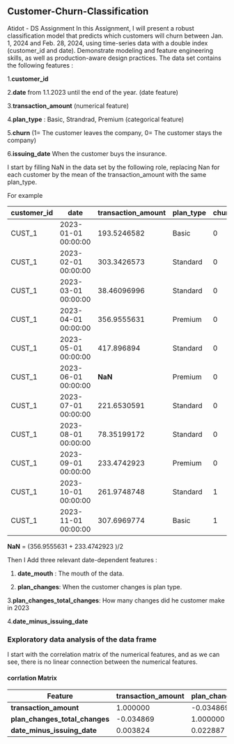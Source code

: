 ## Customer-Churn-Classification
Atidot - DS Assignment 
In this Assignment, I will present a robust classification model that predicts which customers will churn between
Jan. 1, 2024 and Feb. 28, 2024, using time-series data with a double index (customer_id and date).
Demonstrate modeling and feature engineering skills, as well as production-aware design practices.
The data set contains the following features :

1.**customer_id**

2.**date** from 1.1.2023 until the end of the year. (date feature)

3.**transaction_amount**	(numerical feature)

4.**plan_type**	: Basic, Strandrad, Premium (categorical feature) 

5.**churn**	(1= The customer leaves the company, 0= The customer stays  the company)

6.**issuing_date** When the customer buys the insurance.

I start by filling NaN in the data set by the following role, replacing Nan for each customer by the mean of the transaction_amount with the same plan_type.

For example 

| customer_id | date                   | transaction_amount | plan_type | churn | issuing_date          |
|------------|------------------------|--------------------|-----------|-------|------------------------|
| CUST_1     | 2023-01-01 00:00:00     | 193.5246582        | Basic     | 0     | 2021-03-01 00:00:00     |
| CUST_1     | 2023-02-01 00:00:00     | 303.3426573        | Standard  | 0     | 2021-03-01 00:00:00     |
| CUST_1     | 2023-03-01 00:00:00     | 38.46096996        | Standard  | 0     | 2021-03-01 00:00:00     |
| CUST_1     | 2023-04-01 00:00:00     | 356.9555631        | Premium   | 0     | 2021-03-01 00:00:00     |
| CUST_1     | 2023-05-01 00:00:00     | 417.896894         | Standard  | 0     | 2021-03-01 00:00:00     |
| CUST_1     | 2023-06-01 00:00:00     | **NaN**            | Premium   | 0     | 2021-03-01 00:00:00     |
| CUST_1     | 2023-07-01 00:00:00     | 221.6530591        | Standard  | 0     | 2021-03-01 00:00:00     |
| CUST_1     | 2023-08-01 00:00:00     | 78.35199172        | Standard  | 0     | 2021-03-01 00:00:00     |
| CUST_1     | 2023-09-01 00:00:00     | 233.4742923        | Premium   | 0     | 2021-03-01 00:00:00     |
| CUST_1     | 2023-10-01 00:00:00     | 261.9748748        | Standard  | 1     | 2021-03-01 00:00:00     |
| CUST_1     | 2023-11-01 00:00:00     | 307.6969774        | Basic     | 1     | 2021-03-01 00:00:00     |


 **NaN** = (356.9555631 + 233.4742923 )/2
 
Then I Add three relevant date-dependent features : 

1. **date_mouth** : The mouth of the data.

2. **plan_changes**: When the customer changes is plan type.

3.**plan_changes_total_changes**: How many changes did he customer make in 2023

4.**date_minus_issuing_date** 

### Exploratory data analysis of the data frame

I start with the correlation matrix of the numerical features, and as we can see, there is no linear connection between the numerical features.

#### corrlation Matrix

| Feature                      | transaction_amount | plan_changes_total_changes | date_minus_issuing_date |
|------------------------------|--------------------|---------------------------|-------------------------|
| **transaction_amount**        | 1.000000          | -0.034869                 | 0.003824                |
| **plan_changes_total_changes** | -0.034869         | 1.000000                  | 0.022887                |
| **date_minus_issuing_date**   | 0.003824          | 0.022887                  | 1.000000                |



#### 


